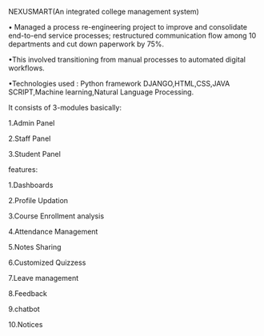 NEXUSMART(An integrated college management system)


• Managed a process re-engineering project to improve and consolidate end-to-end service processes;
restructured communication flow among 10 departments and cut down paperwork by 75%.

•This involved transitioning from manual processes to automated digital workflows.

•Technologies used : Python framework DJANGO,HTML,CSS,JAVA SCRIPT,Machine learning,Natural Language Processing.

It consists of  3-modules basically:

1.Admin Panel

2.Staff Panel

3.Student Panel


features:

1.Dashboards

2.Profile Updation

3.Course Enrollment analysis

4.Attendance Management

5.Notes Sharing

6.Customized Quizzess

7.Leave management

8.Feedback

9.chatbot

10.Notices
